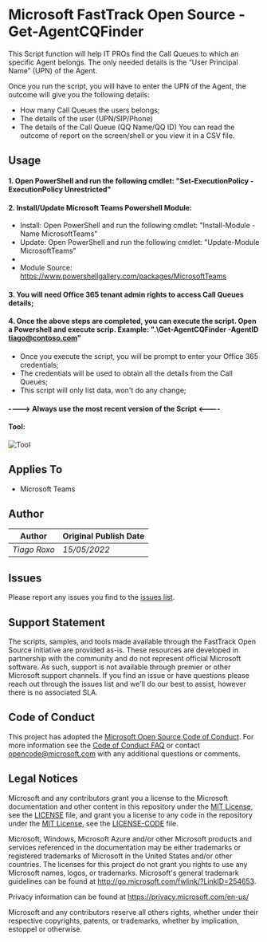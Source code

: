 # Microsoft FastTrack Open Source - Get-AgentCQFinder

This Script function will help IT PROs find the Call Queues to which an specific Agent belongs.
The only needed details is the “User Principal Name” (UPN) of the Agent.

Once you run the script, you will have to enter the UPN of the Agent, the outcome will give you the following details:
- How many Call Queues the users belongs;
- The details of the user (UPN/SIP/Phone)
- The details of the Call Queue (QQ Name/QQ ID) 
You can read the outcome of report on the screen/shell or you view it in a CSV file.

## Usage

####  1. Open PowerShell and run the following cmdlet: "Set-ExecutionPolicy -ExecutionPolicy Unrestricted"
####  2. Install/Update Microsoft Teams Powershell Module: 
- Install: Open PowerShell and run the following cmdlet: "Install-Module -Name MicrosoftTeams"
- Update: Open PowerShell and run the following cmdlet: "Update-Module MicrosoftTeams"
-
- Module Source: https://www.powershellgallery.com/packages/MicrosoftTeams
####  3. You will need Office 365 tenant admin rights to access Call Queues details;
####  4. Once the above steps are completed, you can execute the script. Open a Powershell and execute scrip. Example: ".\Get-AgentCQFinder -AgentID tiago@contoso.com"
####  
- Once you execute the script, you will be prompt to enter your Office 365 credentials;
- The credentials will be used to obtain all the details from the Call Queues;
- This script will only list data, won't do any change;
#### ----> Always use the most recent version of the Script <----
#### Tool:
![Tool](https://github.com/tiagoroxo/FastTrack/blob/master/scripts/Get-AgentCQFinder/tool.JPG?raw=true)


## Applies To

- Microsoft Teams

## Author

|Author|Original Publish Date
|----|--------------------------
|_Tiago Roxo_|_15/05/2022_|

## Issues

Please report any issues you find to the [issues list](https://github.com/microsoft/FastTrack/issues).


## Support Statement

The scripts, samples, and tools made available through the FastTrack Open Source initiative are provided as-is. These resources are developed in partnership with the community and do not represent official Microsoft software. As such, support is not available through premier or other Microsoft support channels. If you find an issue or have questions please reach out through the issues list and we'll do our best to assist, however there is no associated SLA.

## Code of Conduct

This project has adopted the [Microsoft Open Source Code of Conduct](https://opensource.microsoft.com/codeofconduct/).
For more information see the [Code of Conduct FAQ](https://opensource.microsoft.com/codeofconduct/faq/) or
contact [opencode@microsoft.com](mailto:opencode@microsoft.com) with any additional questions or comments.

## Legal Notices

Microsoft and any contributors grant you a license to the Microsoft documentation and other content in this repository under the [MIT License](https://opensource.org/licenses/MIT), see the [LICENSE](LICENSE) file, and grant you a license to any code in the repository under the [MIT License](https://opensource.org/licenses/MIT), see the [LICENSE-CODE](LICENSE-CODE) file.

Microsoft, Windows, Microsoft Azure and/or other Microsoft products and services referenced in the documentation may be either trademarks or registered trademarks of Microsoft in the United States and/or other countries. The licenses for this project do not grant you rights to use any Microsoft names, logos, or trademarks. Microsoft's general trademark guidelines can be found at http://go.microsoft.com/fwlink/?LinkID=254653.

Privacy information can be found at https://privacy.microsoft.com/en-us/

Microsoft and any contributors reserve all others rights, whether under their respective copyrights, patents,
or trademarks, whether by implication, estoppel or otherwise.
